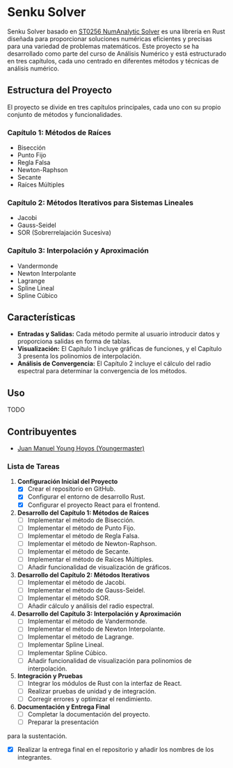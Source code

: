 # Senku Solver

Senku Solver basado en [ST0256 NumAnalytic Solver](https://github.com/Youngermaster/ST0256-NumAnalytic-Solver) es una librería en Rust diseñada para proporcionar soluciones numéricas eficientes y precisas para una variedad de problemas matemáticos. Este proyecto se ha desarrollado como parte del curso de Análisis Numérico y está estructurado en tres capítulos, cada uno centrado en diferentes métodos y técnicas de análisis numérico.

## Estructura del Proyecto

El proyecto se divide en tres capítulos principales, cada uno con su propio conjunto de métodos y funcionalidades.

### Capítulo 1: Métodos de Raíces

- Bisección
- Punto Fijo
- Regla Falsa
- Newton-Raphson
- Secante
- Raíces Múltiples

### Capítulo 2: Métodos Iterativos para Sistemas Lineales

- Jacobi
- Gauss-Seidel
- SOR (Sobrerrelajación Sucesiva)

### Capítulo 3: Interpolación y Aproximación

- Vandermonde
- Newton Interpolante
- Lagrange
- Spline Lineal
- Spline Cúbico

## Características

- **Entradas y Salidas:** Cada método permite al usuario introducir datos y proporciona salidas en forma de tablas.
- **Visualización:** El Capítulo 1 incluye gráficas de funciones, y el Capítulo 3 presenta los polinomios de interpolación.
- **Análisis de Convergencia:** El Capítulo 2 incluye el cálculo del radio espectral para determinar la convergencia de los métodos.

## Uso

TODO

## Contribuyentes

- [Juan Manuel Young Hoyos (Youngermaster)](https://github.com/Youngermaster)

### Lista de Tareas

1. **Configuración Inicial del Proyecto**
   - [x] Crear el repositorio en GitHub.
   - [x] Configurar el entorno de desarrollo Rust.
   - [x] Configurar el proyecto React para el frontend.

2. **Desarrollo del Capítulo 1: Métodos de Raíces**
   - [ ] Implementar el método de Bisección.
   - [ ] Implementar el método de Punto Fijo.
   - [ ] Implementar el método de Regla Falsa.
   - [ ] Implementar el método de Newton-Raphson.
   - [ ] Implementar el método de Secante.
   - [ ] Implementar el método de Raíces Múltiples.
   - [ ] Añadir funcionalidad de visualización de gráficos.

3. **Desarrollo del Capítulo 2: Métodos Iterativos**
   - [ ] Implementar el método de Jacobi.
   - [ ] Implementar el método de Gauss-Seidel.
   - [ ] Implementar el método SOR.
   - [ ] Añadir cálculo y análisis del radio espectral.

4. **Desarrollo del Capítulo 3: Interpolación y Aproximación**
   - [ ] Implementar el método de Vandermonde.
   - [ ] Implementar el método de Newton Interpolante.
   - [ ] Implementar el método de Lagrange.
   - [ ] Implementar Spline Lineal.
   - [ ] Implementar Spline Cúbico.
   - [ ] Añadir funcionalidad de visualización para polinomios de interpolación.

5. **Integración y Pruebas**
   - [ ] Integrar los módulos de Rust con la interfaz de React.
   - [ ] Realizar pruebas de unidad y de integración.
   - [ ] Corregir errores y optimizar el rendimiento.

6. **Documentación y Entrega Final**
   - [ ] Completar la documentación del proyecto.
   - [ ] Preparar la presentación

 para la sustentación.

- [x] Realizar la entrega final en el repositorio y añadir los nombres de los integrantes.
